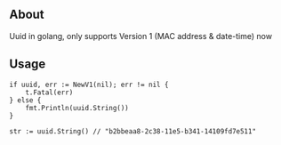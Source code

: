 ## About

Uuid in golang, only supports Version 1 (MAC address & date-time) now

## Usage

	if uuid, err := NewV1(nil); err != nil {
		t.Fatal(err)
	} else {
		fmt.Println(uuid.String())
	}
	
	str := uuid.String() // "b2bbeaa8-2c38-11e5-b341-14109fd7e511"
